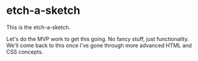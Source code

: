 # etch-a-sketch

This is the etch-a-sketch.

Let's do the MVP work to get this going. No fancy stuff, just functionality.
We'll come back to this once I've gone through more advanced HTML and CSS concepts.